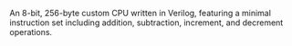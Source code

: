 An 8-bit, 256-byte custom CPU written in Verilog, featuring a minimal instruction set including addition, subtraction, increment, and decrement operations.